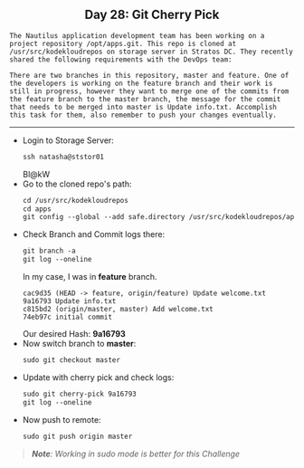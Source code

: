 ## <center> Day 28: Git Cherry Pick

```
The Nautilus application development team has been working on a project repository /opt/apps.git. This repo is cloned at /usr/src/kodekloudrepos on storage server in Stratos DC. They recently shared the following requirements with the DevOps team:

There are two branches in this repository, master and feature. One of the developers is working on the feature branch and their work is still in progress, however they want to merge one of the commits from the feature branch to the master branch, the message for the commit that needs to be merged into master is Update info.txt. Accomplish this task for them, also remember to push your changes eventually.
```

---

- Login to Storage Server:
    ```apache
    ssh natasha@ststor01
    ```
    Bl@kW
- Go to the cloned repo's path:
    ```apache
    cd /usr/src/kodekloudrepos
    cd apps
    git config --global --add safe.directory /usr/src/kodekloudrepos/apps
    ```
- Check Branch and Commit logs there:
    ```apache
    git branch -a
    git log --oneline
    ```
    In my case, I was in **feature** branch.
    ```
    cac9d35 (HEAD -> feature, origin/feature) Update welcome.txt
    9a16793 Update info.txt
    c815bd2 (origin/master, master) Add welcome.txt
    74eb97c initial commit
    ```
    Our desired Hash: **9a16793**
- Now switch branch to **master**:
    ```apache
    sudo git checkout master
    ```
- Update with cherry pick and check logs:
    ```apache
    sudo git cherry-pick 9a16793
    git log --oneline
    ```
- Now push to remote:
    ```apache
    sudo git push origin master
    ```

> ***Note**: Working in sudo mode is better for this Challenge*